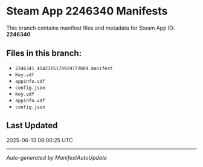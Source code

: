 # Steam App 2246340 Manifests

This branch contains manifest files and metadata for Steam App ID: **2246340**

## Files in this branch:
- `2246341_4542315170919772809.manifest`
- `Key.vdf`
- `appinfo.vdf`
- `config.json`
- `Key.vdf`
- `appinfo.vdf`
- `config.json`

## Last Updated
2025-06-13 09:00:25 UTC

---
*Auto-generated by ManifestAutoUpdate*
